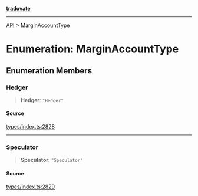 [**tradovate**](../README.md)

***

[API](../API.md) > MarginAccountType

# Enumeration: MarginAccountType

## Enumeration Members

### Hedger

> **Hedger**: `"Hedger"`

#### Source

[types/index.ts:2828](https://github.com/cgilly2fast/tradovate-typescript/blob/b1caea5/src/types/index.ts#L2828)

***

### Speculator

> **Speculator**: `"Speculator"`

#### Source

[types/index.ts:2829](https://github.com/cgilly2fast/tradovate-typescript/blob/b1caea5/src/types/index.ts#L2829)
